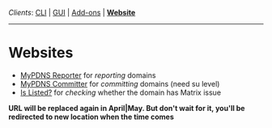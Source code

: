 _Clients_:    [CLI](client_cli.md) | [GUI](client_gui.md) | [Add-ons](client_addon.md) | [**Website**](client_web.md)

----

# Websites

- [MyPDNS Reporter](https://karma.crimeflare.eu.org:1984/api/mypdns/html/reporter/) for _reporting_ domains
- [MyPDNS Committer](https://karma.crimeflare.eu.org:1984/api/mypdns/html/committer/) for _committing_ domains (need su level)
- [Is Listed?](https://karma.crimeflare.eu.org:1984/api/mypdns/html/is_listed/) for _checking_ whether the domain has Matrix issue


**URL will be replaced again in April|May. But don't wait for it, you'll be redirected to new location when the time comes**
